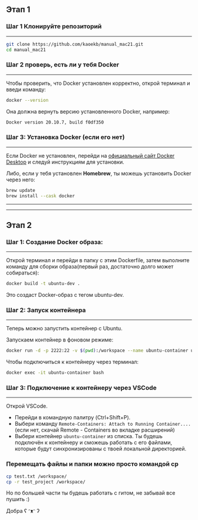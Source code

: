 ## Этап 1

### Шаг 1 Клонируйте репозиторий
---
```bash
git clone https://github.com/kaoekb/manual_mac21.git
cd manual_mac21
```

### Шаг 2 проверь, есть ли у тебя Docker
---

Чтобы проверить, что Docker установлен корректно, открой терминал и введи команду:

```bash
docker --version
```
Она должна вернуть версию установленного Docker, например:

```bash
Docker version 20.10.7, build f0df350
```

### Шаг 3: Установка Docker (если его нет)
---

Если Docker не установлен, перейди на [официальный сайт Docker Desktop](https://www.docker.com/products/docker-desktop) и следуй инструкциям для установки.

Либо, если у тебя установлен **Homebrew**, ты можешь установить Docker через него:

```bash
brew update
brew install --cask docker
```
---
---
## Этап 2 
### Шаг 1: Создание Docker образа:
---

Открой терминал и перейди в папку с этим Dockerfile, затем выполните команду для сборки образа(первый раз, достаточно долго может собираться):
```bash
docker build -t ubuntu-dev . 
```
Это создаст Docker-образ с тегом ubuntu-dev.

### Шаг 2: Запуск контейнера
---
Теперь можно запустить контейнер с Ubuntu.

Запускаем контейнер в фоновом режиме:

```bash
docker run -d -p 2222:22 -v $(pwd):/workspace --name ubuntu-container ubuntu-dev
```

Чтобы подключиться к контейнеру через терминал:

```bash
docker exec -it ubuntu-container bash
```

### Шаг 3: Подключение к контейнеру через VSCode
---
Открой VSCode.
- Перейди в командную палитру (Ctrl+Shift+P).
- Выбери команду `Remote-Containers: Attach to Running Container....` (если нет, скачай Remote - Containers во вкладке расширений)
- Выбери контейнер `ubuntu-container` из списка.
Ты будешь подключён к контейнеру и сможешь работать с его файлами, которые будут синхронизированы с твоей локальной директорией.

### Перемещать файлы и папки можно просто командой cp

```bash
cp test.txt /workspace/
cp -r test_project /workspace/
```

Но по большей части ты будешь работать с гитом, не забывай все пушить :) 

Добра ʕ ᵔᴥᵔ ʔ